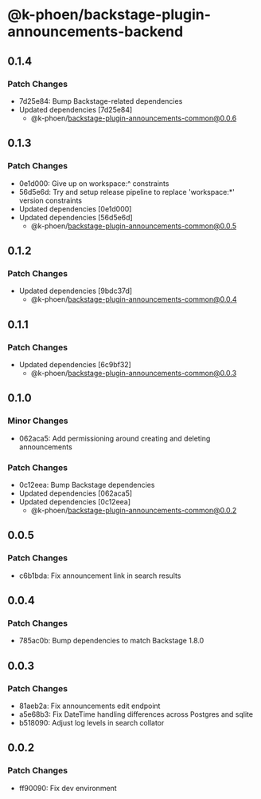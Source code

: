 # @k-phoen/backstage-plugin-announcements-backend

## 0.1.4

### Patch Changes

- 7d25e84: Bump Backstage-related dependencies
- Updated dependencies [7d25e84]
  - @k-phoen/backstage-plugin-announcements-common@0.0.6

## 0.1.3

### Patch Changes

- 0e1d000: Give up on workspace:^ constraints
- 56d5e6d: Try and setup release pipeline to replace 'workspace:\*' version constraints
- Updated dependencies [0e1d000]
- Updated dependencies [56d5e6d]
  - @k-phoen/backstage-plugin-announcements-common@0.0.5

## 0.1.2

### Patch Changes

- Updated dependencies [9bdc37d]
  - @k-phoen/backstage-plugin-announcements-common@0.0.4

## 0.1.1

### Patch Changes

- Updated dependencies [6c9bf32]
  - @k-phoen/backstage-plugin-announcements-common@0.0.3

## 0.1.0

### Minor Changes

- 062aca5: Add permissioning around creating and deleting announcements

### Patch Changes

- 0c12eea: Bump Backstage dependencies
- Updated dependencies [062aca5]
- Updated dependencies [0c12eea]
  - @k-phoen/backstage-plugin-announcements-common@0.0.2

## 0.0.5

### Patch Changes

- c6b1bda: Fix announcement link in search results

## 0.0.4

### Patch Changes

- 785ac0b: Bump dependencies to match Backstage 1.8.0

## 0.0.3

### Patch Changes

- 81aeb2a: Fix announcements edit endpoint
- a5e68b3: Fix DateTime handling differences across Postgres and sqlite
- b518090: Adjust log levels in search collator

## 0.0.2

### Patch Changes

- ff90090: Fix dev environment
